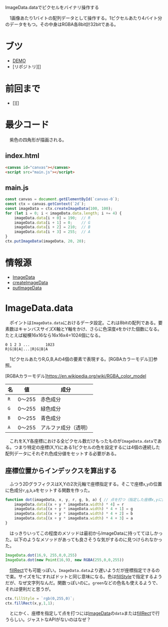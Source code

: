 ImageData.dataでピクセルをバイナリ操作する

　1画像あたり1バイトの配列データとして操作する。1ピクセルあたり4バイト分のデータをもつ。その中身はRGBA各8bit計32bitである。

<!-- more -->

# ブツ

* [DEMO][]
* [リポジトリ][]

[DEMO]:
[リポジトリ]:

# 前回まで

* [][]

# 最少コード

　紫色の四角形が描画される。

## index.html

```html
<canvas id="canvas"></canvas>
<script src="main.js"></script>
```

## main.js

```javascript
const canvas = document.getElementById(`canvas-0`);
const ctx = canvas.getContext(`2d`);
const imageData = ctx.createImageData(100, 100);
for (let i = 0; i < imageData.data.length; i += 4) {
    imageData.data[i + 0] = 190;  // R
    imageData.data[i + 1] = 0;    // G
    imageData.data[i + 2] = 210;  // B
    imageData.data[i + 3] = 255;  // A
}
ctx.putImageData(imageData, 20, 20);
```

# 情報源

* [ImageData][]
* [createImageData][]
* [putImageData][]

[ImageData]:https://developer.mozilla.org/en-US/docs/Web/API/ImageData
[createImageData]:https://developer.mozilla.org/en-US/docs/Web/API/CanvasRenderingContext2D/createImageData
[putImageData]:https://developer.mozilla.org/en-US/docs/Web/API/CanvasRenderingContext2D/putImageData

# ImageData.data

　ポイントは`ImageData.data`におけるデータ設定。これは8bitの配列である。要素数はキャンバスサイズX軸とY軸をかけ、さらに色深度`4`をかけた個数になる。たとえば縦横16x16なら16x16x4=1024個になる。

```
0 1 2 3 ...       1023
R|G|B|A|...|R|G|B|A
```

　1ピクセルあたりR,G,B,Aの4個の要素で表現する。[RGBAカラーモデル][]参照。

[RGBAカラーモデル]https://en.wikipedia.org/wiki/RGBA_color_model

名|値|成分
--|----|--
`R`|0〜255|赤色成分
`G`|0〜255|緑色成分
`B`|0〜255|青色成分
`A`|0〜255|アルファ成分（透明）

　これをX,Y各座標における全ピクセル数だけもったものが`ImageData.data`である。つまり特定の座標(X,Y)にある1ピクセルの色を設定するには4個の連続した配列データにそれぞれ色成分値をセットする必要がある。

## 座標位置からインデックスを算出する

　ふつう2DグラフィクスはX,Yの2次元軸で座標指定する。そこで座標`x`,`y`の位置に色成分`r`,`g`,`b`,`a`をセットする関数を作った。

```javascript
function dot(imageData, x, y, r, g, b, a) { // 点を打つ（指定した座標x,yに指定した色rgbaの）
    imageData.data[(x + y * imageData.width) * 4] = r
    imageData.data[(x + y * imageData.width) * 4 + 1] = g
    imageData.data[(x + y * imageData.width) * 4 + 2] = b
    imageData.data[(x + y * imageData.width) * 4 + 3] = a
}
```

　はっきりいってこの程度のメソッドは最初からImageDataに持っててほしかった。以下のようなメソッドがあっても良さそうな気がするのに見つけられなかった。

```javascript
ImageData.dot(16,9, 255,0,0,255)
ImageData.dot(new Point(16,9), new RGBA(255,0,0,255))
```

　[fillRect][]でも可能っぽい。`ImageData.data`より遅いようだが座標指定できるので楽。サイズを1にすればドットと同じ意味になる。色は[fillStyle][]で指定するようだが、なぜ文字列なんだ。関数っぽいのに。`green`などの色名も使えるようで、それは便利だと思うが。

```javascript
ctx.fillStyle = `rgb(0,255,0)`;
ctx.fillRect(x,y,1,1);
```

[fillRect]:https://developer.mozilla.org/ja/docs/Web/API/CanvasRenderingContext2D/fillRect
[fillStyle]:https://developer.mozilla.org/ja/docs/Web/API/CanvasRenderingContext2D/fillStyle

　とにかく、座標を指定して点を打つには[ImageData][]の`data`または[fillRect][]で行うらしい。ジャストなAPIがないのはなぜ？

